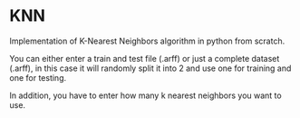 # KNN

Implementation of K-Nearest Neighbors algorithm in python from scratch.

You can either enter a train and test file (.arff) or just a complete dataset (.arff), in this case it will randomly split it into 2 and use one for training and one for testing.

In addition, you have to enter how many k nearest neighbors you want to use.
